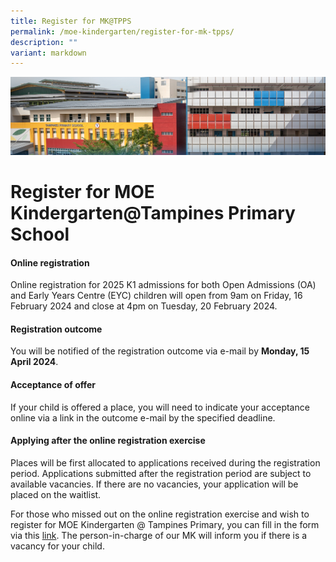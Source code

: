 ```yaml
---
title: Register for MK@TPPS
permalink: /moe-kindergarten/register-for-mk-tpps/
description: ""
variant: markdown
---
```

![](/images/mk%20kindergarten.jpg)

Register for MOE Kindergarten@Tampines Primary School
================================

#### Online registration
Online registration for 2025 K1 admissions for both Open Admissions (OA) and Early Years Centre (EYC) children will open from 9am on Friday, 16 February 2024 and close at 4pm on Tuesday, 20 February 2024.


#### Registration outcome

You will be notified of the registration outcome via e-mail by **Monday, 15 April 2024**.

#### Acceptance of offer

If your child is offered a place, you will need to indicate your acceptance online via a link in the outcome e-mail by the specified deadline.

#### Applying after the online registration exercise

Places will be first allocated to applications received during the registration period. Applications submitted after the registration period are subject to available vacancies. If there are no vacancies, your application will be placed on the waitlist.

For those who missed out on the online registration exercise and wish to register for MOE Kindergarten @ Tampines Primary, you can fill in the form via this [link](https://go.gov.sg/mktppswaitlist2023-2024).  The person-in-charge of our MK will inform you if there is a vacancy for your child.